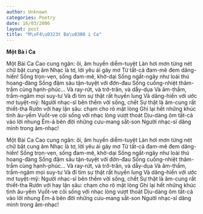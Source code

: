 ```yaml
---
author: Unknown
categories: Poetry
date: 16/03/2006
layout: post
title: "M\xF4\u0323t Ba\u0300 i Ca"
---
```


**Một Bà i Ca**

Một Bài Ca
Cao cung ngân: ôi, âm huyền diễm-tuyệt
Làn hơi mơn từng nét chữ bật cung âm
Nhạc là tơ, lời yêu ái gây mơ
Từ tất-cả đam-mê đem dâng-hiến!
Sống trọn-vẹn, sống đam-mê, khờ-dại
Sống ngất-ngây như loài thú hoang-đàng
Sống đậm sâu tận-tuyệt với đớn-đau
Sống cuồng-nhiệt thâm-trầm cùng hạnh-phúc...
Và ray-rứt, và trở-trăn, và dẫy-dụa
Và âm-thầm, trầm-ngâm mọi suy-tư
Và đi tìm sự thật rất huyền lung
Và dâng-hiến với ước mơ tuyệt-mỹ:
Người nhạc-sĩ bên thềm vời sống, chết
Sự thật là âm-cung rất thiết-tha
Rướn với hay lặn sâu: chạm cho rõ mặt lòng
Ghi lại hết những khúc tình âu-yếm
Vuốt-ve cõi sống với nhạc lòng vượt thoát
Dịu-dàng ôm tất-cả vào lời nhung
Êm-ả bên đời những cưu-mang sắt-son
Người nhạc-sĩ dâng mình trong âm-nhạc!

Một Bài Ca
Cao cung ngân: ôi, âm huyền diễm-tuyệt
Làn hơi mơn từng nét chữ bật cung âm
Nhạc là tơ, lời yêu ái gây mơ
Từ tất-cả đam-mê đem dâng-hiến!
Sống trọn-vẹn, sống đam-mê, khờ-dại
Sống ngất-ngây như loài thú hoang-đàng
Sống đậm sâu tận-tuyệt với đớn-đau
Sống cuồng-nhiệt thâm-trầm cùng hạnh-phúc...
Và ray-rứt, và trở-trăn, và dẫy-dụa
Và âm-thầm, trầm-ngâm mọi suy-tư
Và đi tìm sự thật rất huyền lung
Và dâng-hiến với ước mơ tuyệt-mỹ:
Người nhạc-sĩ bên thềm vời sống, chết
Sự thật là âm-cung rất thiết-tha
Rướn với hay lặn sâu: chạm cho rõ mặt lòng
Ghi lại hết những khúc tình âu-yếm
Vuốt-ve cõi sống với nhạc lòng vượt thoát
Dịu-dàng ôm tất-cả vào lời nhung
Êm-ả bên đời những cưu-mang sắt-son
Người nhạc-sĩ dâng mình trong âm-nhạc!
